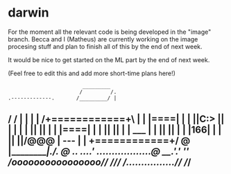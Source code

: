 # darwin

For the moment all the relevant code is being developed in the "image" branch. Becca and I (Matheus) are currently working on the image procesing stuff and plan to finish all of this by the end of next week.

It would be nice to get started on the ML part by the end of next week.

(Feel free to  edit this and add more short-time plans here!)


	
                            _________
                           /         /.
    .-------------.       /_________/ |
   /             / |      |         | |
  /+============+\ |      | |====|  | |
  ||C:\>        || |      |         | |
  ||            || |      | |====|  | |
  ||            || |      |   ___   | |
  ||            || |      |  |166|  | |
  ||            ||/@@@    |   ---   | |
  \+============+/    @   |_________|./.
                     @          ..  ....'
  ..................@     __.'.'  ''
 /oooooooooooooooo//     ///
/................//     /_/
------------------
